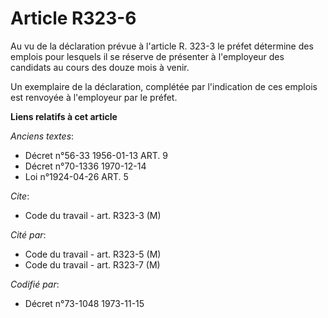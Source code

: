 # Article R323-6

Au vu de la déclaration prévue à l'article R. 323-3 le préfet détermine des emplois pour lesquels il se réserve de présenter
à l'employeur des candidats au cours des douze mois à venir.

Un exemplaire de la déclaration, complétée par l'indication de ces emplois est renvoyée à l'employeur par le préfet.

**Liens relatifs à cet article**

_Anciens textes_:

  - Décret n°56-33 1956-01-13 ART. 9
  - Décret n°70-1336 1970-12-14
  - Loi n°1924-04-26 ART. 5

_Cite_:

  - Code du travail - art. R323-3 (M)

_Cité par_:

  - Code du travail - art. R323-5 (M)
  - Code du travail - art. R323-7 (M)

_Codifié par_:

  - Décret n°73-1048 1973-11-15
